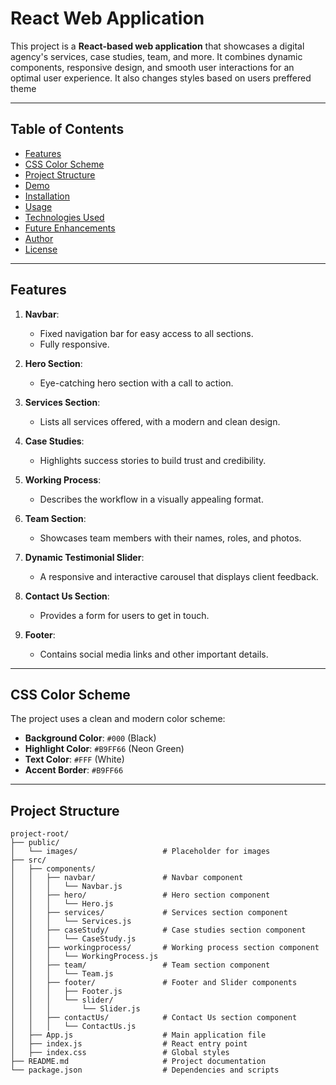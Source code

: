 # React Web Application

This project is a **React-based web application** that showcases a digital agency's services, case studies, team, and more. It combines dynamic components, responsive design, and smooth user interactions for an optimal user experience.
It also changes styles based on users preffered theme 

---

## Table of Contents

- [Features](#features)
- [CSS Color Scheme](#css-color-scheme)
- [Project Structure](#project-structure)
- [Demo](https://hasan-dev-positivus.netlify.app/)
- [Installation](#installation)
- [Usage](#usage)
- [Technologies Used](#technologies-used)
- [Future Enhancements](#future-enhancements)
- [Author](#author)
- [License](#license)

---

## Features

1. **Navbar**:
   - Fixed navigation bar for easy access to all sections.
   - Fully responsive.

2. **Hero Section**:
   - Eye-catching hero section with a call to action.

3. **Services Section**:
   - Lists all services offered, with a modern and clean design.

4. **Case Studies**:
   - Highlights success stories to build trust and credibility.

5. **Working Process**:
   - Describes the workflow in a visually appealing format.

6. **Team Section**:
   - Showcases team members with their names, roles, and photos.

7. **Dynamic Testimonial Slider**:
   - A responsive and interactive carousel that displays client feedback.

8. **Contact Us Section**:
   - Provides a form for users to get in touch.

9. **Footer**:
   - Contains social media links and other important details.

---

## CSS Color Scheme

The project uses a clean and modern color scheme:
- **Background Color**: `#000` (Black)
- **Highlight Color**: `#B9FF66` (Neon Green)
- **Text Color**: `#FFF` (White)
- **Accent Border**: `#B9FF66`

---

## Project Structure

```plaintext
project-root/
├── public/
│   └── images/                   # Placeholder for images
├── src/
│   ├── components/
│   │   ├── navbar/               # Navbar component
│   │   │   └── Navbar.js
│   │   ├── hero/                 # Hero section component
│   │   │   └── Hero.js
│   │   ├── services/             # Services section component
│   │   │   └── Services.js
│   │   ├── caseStudy/            # Case studies section component
│   │   │   └── CaseStudy.js
│   │   ├── workingprocess/       # Working process section component
│   │   │   └── WorkingProcess.js
│   │   ├── team/                 # Team section component
│   │   │   └── Team.js
│   │   ├── footer/               # Footer and Slider components
│   │   │   ├── Footer.js
│   │   │   └── slider/
│   │   │       └── Slider.js
│   │   ├── contactUs/            # Contact Us section component
│   │   │   └── ContactUs.js
│   ├── App.js                    # Main application file
│   ├── index.js                  # React entry point
│   ├── index.css                 # Global styles
├── README.md                     # Project documentation
└── package.json                  # Dependencies and scripts
